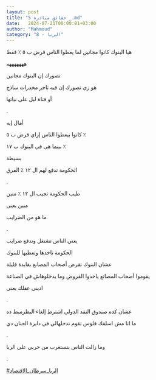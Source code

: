 ```yaml
---
layout: post
title: "حقائق مبادرة 5 _.md"
date:   2024-07-21T00:00:01+03:00
author: "Mahmoud"
category: "8 - الربا"
---
```

هيا البنوك كانوا مجانين لما يعطوا الناس قرض ب ٥ ٪
فقط

هههههههه

تصورك إن البنوك مجانين

هو زي تصورك إن فيه تاجر مخدرات ساذج

أو فتاة ليل على نياتها

.

أمال إيه

كانوا بيعطوا الناس إزاي قرض ب ٥ ٪

بينما هي في البنوك ب ١٧ ٪

بسيطة

الحكومة تدفع لهم ال ١٢ ٪ الفرق

.

طيب الحكومة تجيب ال ١٢ ٪ منين

منين يعني

ما هو من الضرايب

.

يعني الناس تشتغل وتدفع ضرايب

الحكومة تاخدها وتعطيها للبنوك

عشان البنوك تقرض أصحاب المصانع بفايدة قليلة

يقوموا أصحاب المصانع ياخدوا القروض وما يدخلوهاش في
الصناعة

اديني عقلك يعني

.

عشان كده صندوق النقد الدولي اشترط إلغاء البظرميط
ده

ما انا مش اسلفك فلوس تقوم تدخلهالي في دايرة الجنان
دي

.

وما زالت الناس بتستغرب من حربي على الربا

.

[<u>\#الربا_سرطان_الاقتصاد</u>](https://www.facebook.com/hashtag/%D8%A7%D9%84%D8%B1%D8%A8%D8%A7_%D8%B3%D8%B1%D8%B7%D8%A7%D9%86_%D8%A7%D9%84%D8%A7%D9%82%D8%AA%D8%B5%D8%A7%D8%AF?__eep__=6&__cft__%5b0%5d=AZVkI8ttpPngTKPgKQOtbxr-JEP7_mCRSReUL9iBWpQKnq0svPDunS7qBT0Pvfal2UoCLnv0atyhjkgt6IfAKmmuHRMx_Zxjd2ysmOFDZtVKki53bd5o6TaHAV-DOdEGFKuNDFJluo_Jlth8A4H8yHSa84aEQQIkA9bjYLTDm-NZPQ&__tn__=*NK-R)
